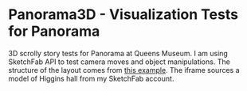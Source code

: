 # Panorama3D - Visualization Tests for Panorama  
3D scrolly story tests for Panorama at Queens Museum. I am using SketchFab API to test camera moves and object manipulations. The structure of the layout comes from [this example](https://labs.sketchfab.com/experiments/article-scroll/). The iframe sources a model of Higgins hall from my SketchFab account. 
